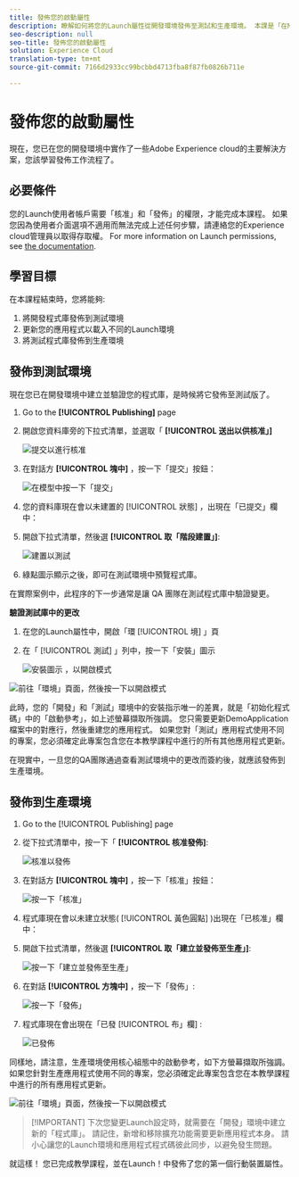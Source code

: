 ```yaml
---
title: 發佈您的啟動屬性
description: 瞭解如何將您的Launch屬性從開發環境發佈至測試和生產環境。 本課是「在Mobile android應用程式中使用Launch建置Experience cloud」教學課程的一部分。
seo-description: null
seo-title: 發佈您的啟動屬性
solution: Experience Cloud
translation-type: tm+mt
source-git-commit: 7166d2933cc99bcbbd4713fba8f87fb0826b711e

---
```



# 發佈您的啟動屬性

現在，您已在您的開發環境中實作了一些Adobe Experience cloud的主要解決方案，您該學習發佈工作流程了。

## 必要條件

您的Launch使用者帳戶需要「核准」和「發佈」的權限，才能完成本課程。 如果您因為使用者介面選項不適用而無法完成上述任何步驟，請連絡您的Experience cloud管理員以取得存取權。 For more information on Launch permissions, see [the documentation](https://docs.adobe.com/content/help/en/launch/using/reference/admin/user-permissions.html).

## 學習目標

在本課程結束時，您將能夠:

1. 將開發程式庫發佈到測試環境
1. 更新您的應用程式以載入不同的Launch環境
1. 將測試程式庫發佈到生產環境

## 發佈到測試環境

現在您已在開發環境中建立並驗證您的程式庫，是時候將它發佈至測試版了。

1. Go to the **[!UICONTROL Publishing]** page

1. 開啟您資料庫旁的下拉式清單，並選取「 **[!UICONTROL 送出以供核准」]**

   ![提交以進行核准](images/mobile-publishing-submitForApproval.png)

1. 在對話方 **[!UICONTROL 塊中]** ，按一下「提交」按鈕：

   ![在模型中按一下「提交」](images/mobile-publishing-submit.png)

1. 您的資料庫現在會以未建置的 [!UICONTROL 狀態] ，出現在「已提交」欄中：

1. 開啟下拉式清單，然後選 **[!UICONTROL 取「階段建置」]**:

   ![建置以測試](images/mobile-publishing-buildForStaging.png)
1. 綠點圖示顯示之後，即可在測試環境中預覽程式庫。

在實際案例中，此程序的下一步通常是讓 QA 團隊在測試程式庫中驗證變更。

**驗證測試庫中的更改**

1. 在您的Launch屬性中，開啟「環 [!UICONTROL 境] 」頁

1. 在「 [!UICONTROL 測試] 」列中，按一下「安裝」圖示

   ![安裝圖示](images/mobile-launch-installIcon.png) ，以開啟模式

![前往「環境」頁面，然後按一下以開啟模式](images/android/mobile-publishing-getStagingCode.png)

此時，您的「開發」和「測試」環境中的安裝指示唯一的差異，就是「初始化程式碼」中的「啟動參考」，如上述螢幕擷取所強調。   您只需要更新DemoApplication檔案中的對應行，然後重建您的應用程式。 如果您對「測試」應用程式使用不同的專案，您必須確定此專案包含您在本教學課程中進行的所有其他應用程式更新。

在現實中，一旦您的QA團隊通過查看測試環境中的更改而簽約後，就應該發佈到生產環境。

## 發佈到生產環境

1. Go to the [!UICONTROL Publishing] page

1. 從下拉式清單中，按一下「 **[!UICONTROL 核准發佈]**:

   ![核准以發佈](images/mobile-publishing-approveForPublishing.png)

1. 在對話方 **[!UICONTROL 塊中]** ，按一下「核准」按鈕：

   ![按一下「核准」](images/mobile-publishing-approve.png)

1. 程式庫現在會以未建立狀態( [!UICONTROL 黃色圓點] )出現在「已核准」欄中：

1. 開啟下拉式清單，然後選 **[!UICONTROL 取「建立並發佈至生產」]**:

   ![按一下「建立並發佈至生產」](images/mobile-publishing-buildAndPublishToProduction.png)

1. 在對話 **[!UICONTROL 方塊中]** ，按一下「發佈」:

   ![按一下「發佈」](images/mobile-publishing-publish.png)

1. 程式庫現在會出現在「已發 [!UICONTROL 布」欄] :

   ![已發佈](images/mobile-publishing-published.png)

同樣地，請注意，生產環境使用核心組態中的啟動參考，如下方螢幕擷取所強調。  如果您針對生產應用程式使用不同的專案，您必須確定此專案包含您在本教學課程中進行的所有應用程式更新。

![前往「環境」頁面，然後按一下以開啟模式](images/android/mobile-publishing-getProductionCode.png)

>[!IMPORTANT] 下次您變更Launch設定時，就需要在「開發」環境中建立新的「程式庫」。 請記住，新增和移除擴充功能需要更新應用程式本身。 請小心讓您的Launch環境和應用程式程式碼彼此同步，以避免發生問題。

就這樣！ 您已完成教學課程，並在Launch！中發佈了您的第一個行動裝置屬性。